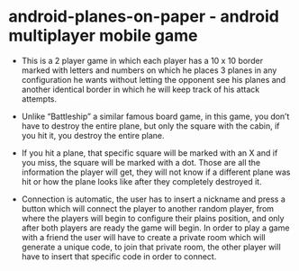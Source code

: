 # android-planes-on-paper - android multiplayer mobile game

- This is a 2 player game in which each player has a 10 x 10 border marked with letters and numbers on which he places 3 planes in any configuration he wants without letting the opponent see his planes and another identical border in which he will keep track of his attack attempts.

- Unlike “Battleship” a similar famous board game, in this game, you don’t have to destroy the entire plane, but only the square with the cabin, if you hit it, you destroy the entire plane.

- If you hit a plane, that specific square will be marked with an X and if you miss, the square will be marked with a dot. Those are all the information the player will get, they will not know if a different plane was hit or how the plane looks like after they completely destroyed it.

- Connection is automatic, the user has to insert a nickname and press a button which will connect the player to another random player, from where the players will begin to configure their plains position, and only after both players are ready the game will begin. In order to play a game with a friend the user will have to create a private room which will generate a unique code, to join that private room, the other player will have to insert that specific code in order to connect.
